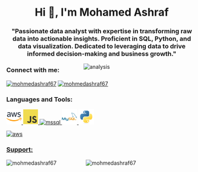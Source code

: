 
<!--
**Mohmedashraf67/Mohmedashraf67** is a ✨ _special_ ✨ repository because its `README.md` (this file) appears on your GitHub profile.

Here are some ideas to get you started:

- 🔭 I’m currently working on ...
- 🌱 I’m currently learning ...
- 👯 I’m looking to collaborate on ...
- 🤔 I’m looking for help with ...
- 💬 Ask me about ...
- 📫 How to reach me: ...
- 😄 Pronouns: ...
- ⚡ Fun fact: ...
-->
<h1 align="center">Hi 👋, I'm Mohamed Ashraf</h1>
<h3 align="center">"Passionate data analyst with expertise in transforming raw data into actionable insights. Proficient in SQL, Python, and data visualization. Dedicated to leveraging data to drive informed decision-making and business growth."</h3>
<img align="right" src="https://camo.githubusercontent.com/0691a747fa3fa6748e8b38149621d045b3d324761a118a94634317e6159a481c/68747470733a2f2f696e646f616e616c79746963612e636f6d2f7374617469632f696d616765732f646174612d736369656e63652d312e676966" alt="analysis" width="300" >

<h3 align="left">Connect with me:</h3>
<p align="left">
<a href="https://linkedin.com/in/mohmedashraf67" target="blank"><img align="center" src="https://raw.githubusercontent.com/rahuldkjain/github-profile-readme-generator/master/src/images/icons/Social/linked-in-alt.svg" alt="mohmedashraf67" height="30" width="40" /></a>
<a href="https://instagram.com/mohmedashraf67" target="blank"><img align="center" src="https://raw.githubusercontent.com/rahuldkjain/github-profile-readme-generator/master/src/images/icons/Social/instagram.svg" alt="mohmedashraf67" height="30" width="40" /></a>
</p>

<h3 align="left">Languages and Tools:</h3>
<p align="left">
  <a href="https://aws.amazon.com" target="_blank" rel="noreferrer"> 
    <img src="https://raw.githubusercontent.com/devicons/devicon/master/icons/amazonwebservices/amazonwebservices-original-wordmark.svg" alt="aws" width="40" height="40"/> 
  </a> 
  <a href="https://developer.mozilla.org/en-US/docs/Web/JavaScript" target="_blank" rel="noreferrer"> 
    <img src="https://raw.githubusercontent.com/devicons/devicon/master/icons/javascript/javascript-original.svg" alt="javascript" width="40" height="40"/> </a> <a href="https://www.microsoft.com/en-us/sql-server" target="_blank" rel="noreferrer"> <img src="https://www.svgrepo.com/show/303229/microsoft-sql-server-logo.svg" alt="mssql" width="40" height="40"/> </a> <a href="https://www.mysql.com/" target="_blank" rel="noreferrer"> <img src="https://raw.githubusercontent.com/devicons/devicon/master/icons/mysql/mysql-original-wordmark.svg" alt="mysql" width="40" height="40"/> </a> <a href="https://www.python.org" target="_blank" rel="noreferrer"> <img src="https://raw.githubusercontent.com/devicons/devicon/master/icons/python/python-original.svg" alt="python" width="40" height="40"/> </a> 
</p>

<p align="left"> <a href="https://microsoft.com" target="_blank" rel="noreferrer"> <img src="https://static.vecteezy.com/system/resources/previews/027/179/360/non_2x/microsoft-excel-icon-logo-symbol-free-png.png" alt="aws" width="60" height="60"/> 





<h3 align="left">Support:</h3>
<p><a href="https://www.buymeacoffee.com/mohmedashraf67"> <img align="left" src="https://cdn.buymeacoffee.com/buttons/v2/default-yellow.png" height="50" width="210" alt="mohmedashraf67" /></a><a href="https://ko-fi.com/mohmedashraf67"> <img align="left" src="https://cdn.ko-fi.com/cdn/kofi3.png?v=3" height="50" width="210" alt="mohmedashraf67" /></a></p><br><br>



